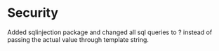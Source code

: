 # Security

Added sqlinjection package and changed all sql queries to ? instead of passing the actual value through template string.